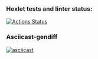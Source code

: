 ### Hexlet tests and linter status:
[![Actions Status](https://github.com/helenowl/frontend-project-46/actions/workflows/hexlet-check.yml/badge.svg)](https://github.com/helenowl/frontend-project-46/actions)
### Asciicast-gendiff
[![asciicast](https://asciinema.org/a/Xb12AQR17etqfnNponTOKsO6v.svg)](https://asciinema.org/a/Xb12AQR17etqfnNponTOKsO6v)
